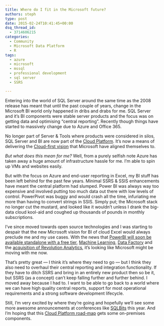 ```yaml
---
title: Where do I fit in the Microsoft future?
authors: steph
type: post
date: 2015-02-24T10:41:45+00:00
dsq_thread_id:
  - 3714606215
categories:
  - Community
  - Microsoft Data Platform
  - R
tags:
  - azure
  - microsoft
  - mssql
  - professional development
  - sql server
  - SSRS

---
```

Entering into the world of SQL Server around the same time as the 2008 release has meant that until the past couple of years, change in the Microsoft BI world only happened in dribs and drabs for me. SQL Server and it&#8217;s BI components were stable server products and the focus was on getting data and optimising &#8220;central reporting&#8221;. Recently though things have started to massively change due to Azure and Office 365.

No longer part of Server & Tools where products were considered in silos, SQL Server and BI are now part of the <a href="http://blogs.technet.com/b/server-cloud/archive/2015/01/30/increasing-visibility-for-our-customers-announcing-the-cloud-platform-roadmap-site.aspx" title="Cloud Platform roadmap" target="_blank">Cloud Platform</a>. It&#8217;s now a means of delivering the <a href="http://news.microsoft.com/ceo/bold-ambition/index.html" title="Satya Nadella's vision email" target="_blank">Cloud-first vision</a> that Microsoft have aligned themselves to.

<!--more-->

_But what does this mean for me?_ Well, from a purely selfish note Azure has taken away a huge amount of infrastructure hassle for me. I&#8217;m able to spin up VMs and websites easily.

But with the focus on Azure and end-user reporting in Excel, my BI stuff has been left behind for the past few years. Minimal SSRS & SSIS enhancements have meant the central platform had slumped. Power BI was always way too expensive and involved putting too much data out there with low levels of control. PowerPivot was buggy and would crash all the time, infuriating me more than having to convert strings in SSIS. Simply put; the Microsoft stack no longer cut the mustard, and looked like it wouldn&#8217;t unless I drank the big-data cloud kool-aid and coughed up thousands of pounds in monthly subscriptions.

I&#8217;ve since moved towards open source technologies and I was starting to despair that the new Microsoft vision for BI of cloud Excel would always preclude me and my use cases. With the news that <a href="http://powerbi.com/dashboards/pricing" title="PowerBI pricing" target="_blank">PowerBI will soon be available standalone with a free tier</a>, <a href="http://blogs.technet.com/b/machinelearning/archive/2015/02/18/announcing-the-general-availability-of-azure-machine-learning.aspx" title="MAML GA" target="_blank">Machine Learning</a>, <a href="http://azure.microsoft.com/en-gb/services/data-factory/" title="Data Factory" target="_blank">Data Factory</a> and the <a href="http://blog.revolutionanalytics.com/2015/01/revolution-acquired.html" title="Revolution Analytics joins Microsoft" target="_blank">acquisition of Revolution Analytics</a>, it&#8217;s looking like Microsoft might be moving with me now.

That&#8217;s pretty great &#8212; I think it&#8217;s where they need to go &#8212; but I think they also need to overhaul their central reporting and integration functionality. If they have to ditch SSRS and bring in an entirely new product then so be it, but SSRS (as a concept) can&#8217;t keep falling further and further behind. I moved away because I had to. I want to be able to go back to a world where we can have high quality central reports, support for most operational requirements and a strong software development lifecycle.

Still, I&#8217;m very excited by where they&#8217;re going and hopefully we&#8217;ll see some more awesome announcements at conferences like <a href="http://sqlbits.com" title="SQLBits" target="_blank">SQLBits</a> this year. And I&#8217;m hoping that this <a href="http://www.microsoft.com/en-us/server-cloud/roadmap/" title="Cloud Platform roadmap" target="_blank">Cloud Platform road-map</a> gets some on-premises components.